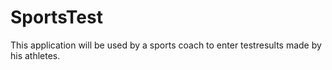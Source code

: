 # SportsTest
This application will be used by a sports coach to enter testresults made by his athletes. 
